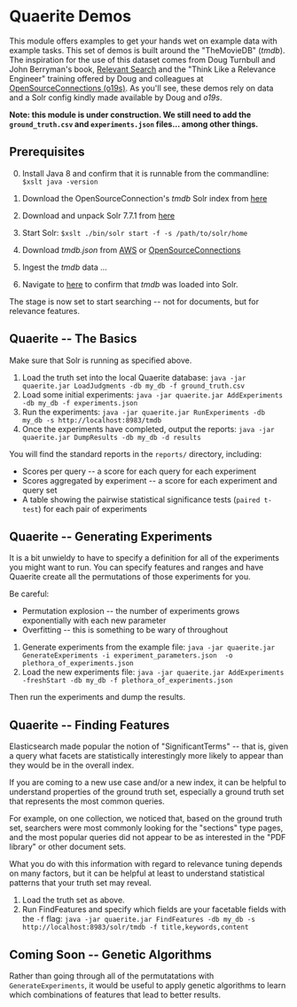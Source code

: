 Quaerite Demos
===========================
This module offers examples to get your hands wet on example data
with example tasks.
This set of demos is built around the "TheMovieDB" (_tmdb_).
The inspiration for the use of this dataset comes from Doug Turnbull and John Berryman's book, [Relevant Search](https://www.manning.com/books/relevant-search)
and the "Think Like a Relevance Engineer" training offered by Doug and colleagues at [OpenSourceConnections (o19s)](https://opensourceconnections.com).
As you'll see, these demos rely on data and a Solr config kindly made available by Doug and _o19s_.

**Note: this module is under construction.  We still need to add the ```ground_truth.csv``` and ```experiments.json``` 
files... among other things.**

Prerequisites
------------
0. Install Java 8 and confirm that it is runnable from the commandline:
 ```$xslt java -version```
1. Download the OpenSourceConnection's _tmdb_ Solr index from [here](https://github.com/o19s/solr-tmdb/tree/master/solr_home)

2. Download and unpack Solr 7.7.1 from [here](http://www.apache.org/dyn/closer.lua/lucene/solr/7.7.1/solr-7.7.1.zip)   

3. Start Solr:  ```$xslt ./bin/solr start -f -s /path/to/solr/home ```

4. Download _tmdb.json_ from
   [AWS](https://s3.amazonaws.com/es-learn-to-rank.labs.o19s.com/tmdb.json) or [OpenSourceConnections](http://es-learn-to-rank.labs.o19s.com/tmdb.json)

5. Ingest the _tmdb_ data ...

6. Navigate to [here](http://localhost:8983/solr) to confirm that _tmdb_ was loaded into Solr.

The stage is now set to start searching -- not for documents, but for relevance features.

Quaerite -- The Basics
---------------
Make sure that Solr is running as specified above.

1. Load the truth set into the local Quaerite database: ```java -jar quaerite.jar LoadJudgments -db my_db -f ground_truth.csv```
2. Load some initial experiments: ```java -jar quaerite.jar AddExperiments -db my_db -f experiments.json```
3. Run the experiments: ```java -jar quaerite.jar RunExperiments -db my_db -s http://localhost:8983/tmdb```
4. Once the experiments have completed, output the reports: ```java -jar quaerite.jar DumpResults -db my_db -d results```

You will find the standard reports in the ```reports/``` directory, including:
* Scores per query -- a score for each query for each experiment
* Scores aggregated by experiment -- a score for each experiment and query set
* A table showing the pairwise statistical significance tests (``paired t-test``) for each pair of experiments 

Quaerite -- Generating Experiments
--------------------------
It is a bit unwieldy to have to specify a definition for all of the experiments you might want to run.
You can specify features and ranges and have Quaerite create all the permutations of those experiments for you.

Be careful:
* Permutation explosion -- the number of experiments grows exponentially with each new parameter
* Overfitting -- this is something to be wary of throughout

1. Generate experiments from the example file: ```java -jar quaerite.jar GenerateExperiments -i experiment_parameters.json 
-o plethora_of_experiments.json```
2. Load the new experiments file: ```java -jar quaerite.jar AddExperiments -freshStart -db my_db -f plethora_of_experiments.json```

Then run the experiments and dump the results.

Quaerite -- Finding Features
-----------------------------
Elasticsearch made popular the notion of "SignificantTerms" -- that is, given a query
what facets are statistically interestingly more likely to appear than they would be 
in the overall index.

If you are coming to a new use case and/or a new index, it can be helpful
to understand properties of the ground truth set, especially a ground truth 
set that represents the most common queries.

For example, on one collection, we noticed that, based on the ground truth set, searchers
were most commonly looking for the "sections" type pages, and the most popular queries 
did not appear to be as interested in the "PDF library" or other document sets.

What you do with this information with regard to relevance tuning depends on many factors,
but it can be helpful at least to understand statistical patterns that
your truth set may reveal.

1. Load the truth set as above.
2. Run FindFeatures and specify which fields are your facetable fields with the ```-f``` flag:
```java -jar quaerite.jar FindFeatures -db my_db -s http://localhost:8983/solr/tmdb -f title,keywords,content```

Coming Soon -- Genetic Algorithms
---------------------------------
Rather than going through all of the permutatations with ```GenerateExperiments```, it would be useful to apply 
genetic algorithms to learn which combinations of features that lead to better results.
